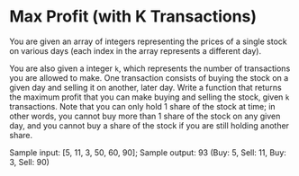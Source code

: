 # Max Profit (with K Transactions)

You are given an array of integers representing the prices of a single stock on various days (each index in the array represents a different day).

You are also given a integer `k`, which represents the number of transactions you are allowed to make.
One transaction consists of buying the stock on a given day and selling it on another, later day.
Write a function that returns the maximum profit that you can make buying and selling the stock,
given `k` transactions. Note that you can only hold 1 share of the stock at time;
in other words, you cannot buy more than 1 share of the stock on any given day, and you cannot buy a share of the stock if you are still holding another share.

Sample input: [5, 11, 3, 50, 60, 90];
Sample output: 93 (Buy: 5, Sell: 11, Buy: 3, Sell: 90)
